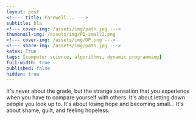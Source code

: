 ```yaml
---
layout: post
<!---  title: Farewell... --->
subtitle: bla
<!--- cover-img: /assets/img/path.jpg --->
thumbnail-img: /assets/img/PD-small2.png
<!--- cover-img: /assets/img/DP.png --->
<!--- share-img: /assets/img/path.jpg --->
katex: True
tags: [computer science, algorithms, dynamic programming]
full-width: true
published: false
hidden: true
---
```


It's never about the grade, but the strange sensation that you experience when you have to compare yourself with others. It's about letting down people you look up to.
It's about losing hope and becoming small... It's about shame, guilt, and feeling hopeless.
